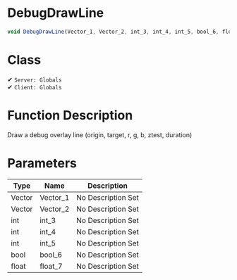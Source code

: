 # DebugDrawLine
```js	
void DebugDrawLine(Vector_1, Vector_2, int_3, int_4, int_5, bool_6, float_7)
```
# Class
✔ `Server: Globals`  
✔ `Client: Globals`  

# Function Description
Draw a debug overlay line (origin, target, r, g, b, ztest, duration)
# Parameters
Type|Name|Description
--|--|--
Vector|Vector_1|No Description Set
Vector|Vector_2|No Description Set
int|int_3|No Description Set
int|int_4|No Description Set
int|int_5|No Description Set
bool|bool_6|No Description Set
float|float_7|No Description Set
